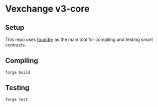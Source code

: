 # Vexchange v3-core

## Setup
This repo uses [foundry](https://github.com/gakonst/foundry) as the main tool for compiling and testing smart contracts. 

## Compiling
```
forge build
```

## Testing
```
forge test
```
